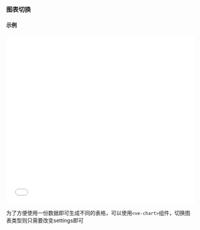 ### 图表切换

#### 示例

<iframe width="100%" height="450" src="//jsfiddle.net/vue_echarts/r5ccqtdy/4/
embedded/result,html,js/?bodyColor=fff" allowfullscreen="allowfullscreen" frameborder="0"></iframe>

为了方便使用一份数据即可生成不同的表格，可以使用`<ve-chart>`组件，切换图表类型则只需要改变settings即可
